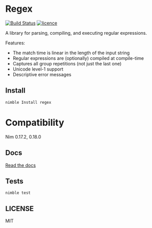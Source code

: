 # Regex

[![Build Status](https://img.shields.io/travis/nitely/nim-regex.svg?style=flat-square)](https://travis-ci.org/nitely/nim-regex)
[![licence](https://img.shields.io/github/license/nitely/nim-regex.svg?style=flat-square)](https://raw.githubusercontent.com/nitely/nim-regex/master/LICENSE)

A library for parsing, compiling, and executing regular expressions.

Features:

* The match time is linear in the length of the input string
* Regular expressions are (optionally) compiled at compile-time
* Captures all group repetitions (not just the last one)
* Unicode level-1 support
* Descriptive error messages

## Install

```
nimble Install regex
```

# Compatibility

Nim 0.17.2, 0.18.0

## Docs

[Read the docs](https://nitely.github.io/nim-regex/)

## Tests

```
nimble test
```

## LICENSE

MIT
